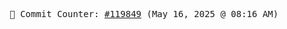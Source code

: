 <p align="center">
    <samp>
        📮 Commit Counter: <a href="https://github.com/Javascript-void0/Javascript-void0/commits/main">#119849</a> (May 16, 2025 @ 08:16 AM)
    </samp>
</p>